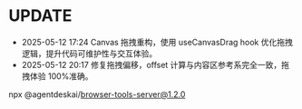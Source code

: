 # UPDATE

- 2025-05-12 17:24 Canvas 拖拽重构，使用 useCanvasDrag hook 优化拖拽逻辑，提升代码可维护性与交互体验。
- 2025-05-12 20:17 修复拖拽偏移，offset 计算与内容区参考系完全一致，拖拽体验 100%准确。

npx @agentdeskai/browser-tools-server@1.2.0
